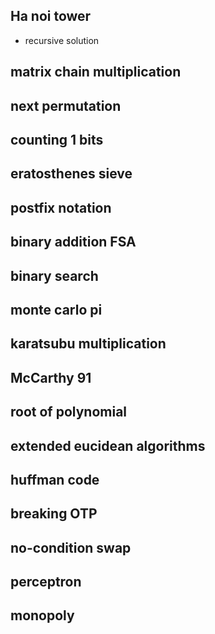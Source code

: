 ## Ha noi tower
- recursive solution


## matrix chain multiplication


## next permutation
## counting 1 bits
## eratosthenes sieve
## postfix notation
## binary addition FSA
## binary search
## monte carlo pi
## karatsubu multiplication
## McCarthy 91
## root of polynomial
## extended eucidean algorithms
## huffman code
## breaking OTP
## no-condition swap
## perceptron
## monopoly